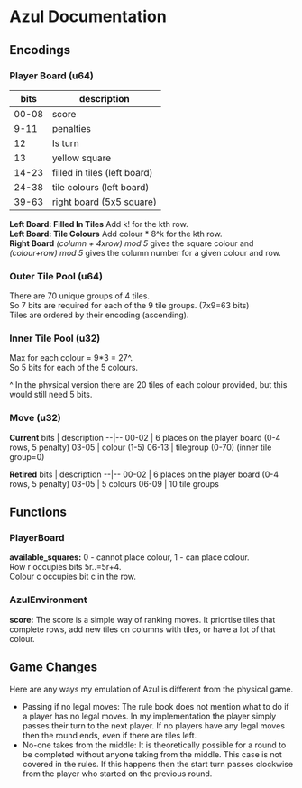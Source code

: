 # Azul Documentation

## Encodings

### Player Board (u64)
bits | description
--|--
00-08 | score
9-11 | penalties
12    | Is turn
13    | yellow square
14-23 | filled in tiles (left board)
24-38 | tile colours (left board)
39-63 | right board (5x5 square)


**Left Board: Filled In Tiles** Add k! for the kth row. \
**Left Board: Tile Colours** Add colour * 8^k for the kth row. \
**Right Board** *(column + 4xrow) mod 5* gives the square colour
and *(colour+row) mod 5* gives the column number for a given colour and row.

### Outer Tile Pool (u64)
There are 70 unique groups of 4 tiles. \
So 7 bits are required for each of the 9 tile groups. (7x9=63 bits) \
Tiles are ordered by their encoding (ascending).

### Inner Tile Pool (u32)
Max for each colour = 9*3 = 27^. \
So 5 bits for each of the 5 colours.

^ In the physical version there are 20 tiles of each colour provided,
but this would still need 5 bits.

### Move (u32)
**Current**
bits | description
--|--
00-02 | 6 places on the player board (0-4 rows, 5 penalty)
03-05 | colour (1-5)
06-13 | tilegroup (0-70) (inner tile group=0)

**Retired**
bits | description
--|--
00-02 | 6 places on the player board (0-4 rows, 5 penalty)
03-05 | 5 colours
06-09 | 10 tile groups

## Functions

### PlayerBoard

**available_squares:** 0 - cannot place colour, 1 - can place colour. \
Row r occupies bits 5r..=5r+4. \
Colour c occupies bit c in the row.

### AzulEnvironment

**score:** The score is a simple way of ranking moves. 
It priortise tiles that complete rows, add new tiles on
columns with tiles, or have a lot of that colour.


## Game Changes

Here are any ways my emulation of Azul is different from the physical game.

* Passing if no legal moves: The rule book does not mention what to do if a player has
no legal moves. 
In my implementation the player simply passes their turn to the next player.
If no players have any legal moves then the round ends, 
even if there are tiles left.
* No-one takes from the middle: It is theoretically possible for a round to
be completed without anyone taking from the middle. This case is not covered
in the rules. If this happens then the start turn passes clockwise from the player
who started on the previous round.  


